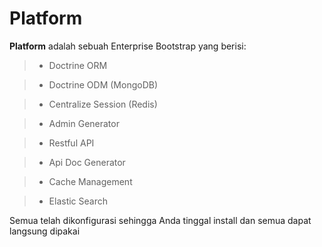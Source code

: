 Platform
========

**Platform** adalah sebuah Enterprise Bootstrap yang berisi:

> + Doctrine ORM

> + Doctrine ODM (MongoDB)

> + Centralize Session (Redis)

> + Admin Generator

> + Restful API

> + Api Doc Generator

> + Cache Management

> + Elastic Search

Semua telah dikonfigurasi sehingga Anda tinggal install dan semua dapat langsung dipakai
